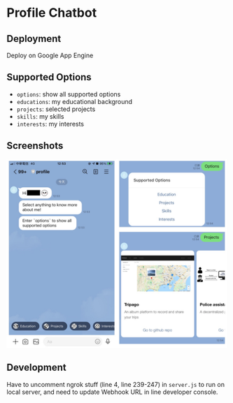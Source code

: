 # Profile Chatbot

## Deployment
Deploy on Google App Engine

## Supported Options
- `options`: show all supported options
- `educations`: my educational background
- `projects`: selected projects
- `skills`: my skills
- `interests`: my interests

## Screenshots
![screenshots](./img/all.jpg)

## Development
Have to uncomment ngrok stuff (line 4, line 239-247) in `server.js` to run on local server, and need to update Webhook URL in line developer console.
